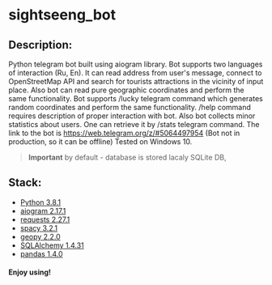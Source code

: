 # sightseeng_bot


## Description:
 Python telegram bot built using aiogram library. Bot supports two languages of interaction (Ru, En).
 It can read address from user's message, connect to OpenStreetMap API and search for tourists attractions
 in the vicinity of input place. Also bot can read pure geographic coordinates and perform the same functionality.
 Bot supports /lucky telegram command which generates random coordinates and perform the same functionality.
 /help command requires description of proper interaction with bot.
 Also bot collects minor statistics about users. One can retrieve it by /stats telegram command.
 The link to the bot is https://web.telegram.org/z/#5064497954
 (Bot not in production, so it can be offline)
 Tested on Windows 10.
 
 > **Important**
 > by default - database is stored lacaly SQLite DB,

## Stack:
- [Python 3.8.1](https://www.python.org)
- [aiogram 2.17.1](https://docs.aiogram.dev/en/latest/)
- [requests 2.27.1](https://pypi.org/project/requests/)
- [spacy 3.2.1](https://spacy.io/)
- [geopy 2.2.0](https://github.com/geopy/geopy)
- [SQLAlchemy 1.4.31](https://pypi.org/project/SQLAlchemy/)
- [pandas 1.4.0](https://pypi.org/project/pandas/)


#### Enjoy using!
